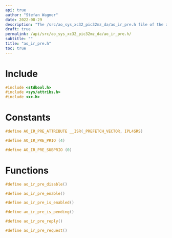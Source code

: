 ```yaml
---
api: true
author: "Stefan Wagner"
date: 2022-08-29
description: "The /src/ao_sys_xc32_pic32mz_da/ao_ir_pre.h file of the ao real-time operating system."
draft: true
permalink: /api/src/ao_sys_xc32_pic32mz_da/ao_ir_pre.h/
subtitle: ""
title: "ao_ir_pre.h"
toc: true
---
```


# Include

```c
#include <stdbool.h>
#include <sys/attribs.h>
#include <xc.h>
```

# Constants

```c
#define AO_IR_PRE_ATTRIBUTE __ISR(_PREFETCH_VECTOR, IPL4SRS)
```

```c
#define AO_IR_PRE_PRIO (4)
```

```c
#define AO_IR_PRE_SUBPRIO (0)
```

# Functions

```c
#define ao_ir_pre_disable()
```

```c
#define ao_ir_pre_enable()
```

```c
#define ao_ir_pre_is_enabled()
```

```c
#define ao_ir_pre_is_pending()
```

```c
#define ao_ir_pre_reply()
```

```c
#define ao_ir_pre_request()
```

